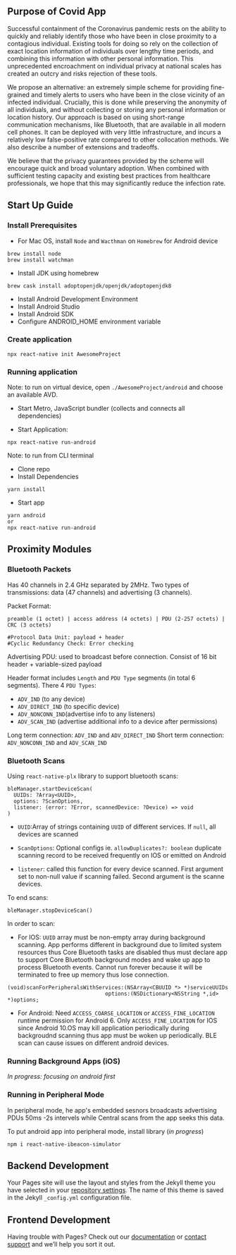 ## Purpose of Covid App

  Successful containment of the Coronavirus pandemic rests on the ability to quickly and
reliably identify those who have been in close proximity to a contagious individual. Existing tools
for doing so rely on the collection of exact location information of individuals over lengthy time
periods, and combining this information with other personal information. This unprecedented
encroachment on individual privacy at national scales has created an outcry and risks rejection
of these tools.

We propose an alternative: an extremely simple scheme for providing fine-grained and timely
alerts to users who have been in the close vicinity of an infected individual. Crucially, this is done
while preserving the anonymity of all individuals, and without collecting or storing any personal
information or location history. Our approach is based on using short-range communication
mechanisms, like Bluetooth, that are available in all modern cell phones. It can be deployed
with very little infrastructure, and incurs a relatively low false-positive rate compared to other
collocation methods. We also describe a number of extensions and tradeoffs.

We believe that the privacy guarantees provided by the scheme will encourage quick and
broad voluntary adoption. When combined with sufficient testing capacity and existing best
practices from healthcare professionals, we hope that this may significantly reduce the infection
rate.


## Start Up Guide

### Install Prerequisites

* For Mac OS, install `Node` and `Wacthman` on `Homebrew` for Android device

```
brew install node
brew install watchman
```
* Install JDK using homebrew

```
brew cask install adoptopenjdk/openjdk/adoptopenjdk8
```
* Install Android Development Environment
 * Install Android Studio
 * Install Android SDK
 * Configure ANDROID_HOME environment variable

### Create application

```
npx react-native init AwesomeProject
```

### Running application
Note: to run on virtual device, open `./AwesomeProject/android` and choose an available AVD. 

* Start Metro, JavaScript bundler (collects and connects all dependencies)

* Start Application:
```
npx react-native run-android
```
Note: to run from CLI terminal
* Clone repo
* Install Dependencies
```
yarn install
```
* Start app
``` 
yarn android
or
npx react-native run-android
```

## Proximity Modules 

### Bluetooth Packets

Has 40 channels in 2.4 GHz separated by 2MHz. Two types of transmissions: data (47 channels) and advertising (3 channels). 

Packet Format:

```
preamble (1 octet) | access address (4 octets) | PDU (2-257 octets) | CRC (3 octets)

#Protocol Data Unit: payload + header
#Cyclic Redundancy Check: Error checking
```

Advertising PDU: used to broadcast before connection. Consist of 16 bit header + variable-sized payload

Header format includes `Length` and `PDU Type` segments (in total 6 segments). There 4 `PDU Types`:
* `ADV_IND` (to any device)
* `ADV_DIRECT_IND` (to specific device)
* `ADV_NONCONN_IND`(advertise info to any listeners)
* `ADV_SCAN_IND` (advertise additional info to a device after permissions)

Long term connection: `ADV_IND` and `ADV_DIRECT_IND`
Short term connection: `ADV_NONCONN_IND` and `ADV_SCAN_IND`

### Bluetooth Scans

Using `react-native-plx` library to support bluetooth scans:

```
bleManager.startDeviceScan(
  UUIDs: ?Array<UUID>,
  options: ?ScanOptions,
  listener: (error: ?Error, scannedDevice: ?Device) => void
)
```

* `UUID`:Array of strings containing `UUID` of different services. If `null`, all devices are scanned

* `ScanOptions`: Optional configs ie. `allowDuplicates?: boolean` duplicate scanning record to be received frequently on IOS or emitted on Android

* `listener`: called this function for every device scanned. First argument set to non-null value if scanning failed. Second argument is the scanne devices. 

To end scans:
```
bleManager.stopDeviceScan()
```

In order to scan:
* For IOS: `UUID` array must be non-empty array during background scanning. App performs different in background due to limited system resources thus Core Bluetooth tasks are disabled thus must declare app to support Core Bluetooth background modes and wake up app to process Bluetooth events. Cannot run forever because it will be terminated to free up memory thus lose connection. 
```
(void)scanForPeripheralsWithServices:(NSArray<CBUUID *> *)serviceUUIDs 
                               options:(NSDictionary<NSString *,id> *)options;
```

* For Android: Need `ACCESS_COARSE_LOCATION` or `ACCESS_FINE_LOCATION` runtime permission for Android 6. Only `ACCESS_FINE_LOCATION` for IOS since Android 10.OS may kill application periodically during backgroudnd scanning thus app must be woken up periodically. BLE scan can cause issues on different android devices. 

### Running Background Apps (iOS) 
*In progress: focusing on android first*

### Running in Peripheral Mode

In peripheral mode, he app's embedded sesnors broadcasts advertising PDUs 50ms -2s intervels while Central scans from the app seeks this data.  

To put android app into peripheral mode, install library (*in progress*) 
```
npm i react-native-ibeacon-simulator
```

## Backend Development

Your Pages site will use the layout and styles from the Jekyll theme you have selected in your [repository settings](https://github.com/edsun123/covidApp/settings). The name of this theme is saved in the Jekyll `_config.yml` configuration file.

## Frontend Development

Having trouble with Pages? Check out our [documentation](https://docs.github.com/categories/github-pages-basics/) or [contact support](https://github.com/contact) and we’ll help you sort it out.
